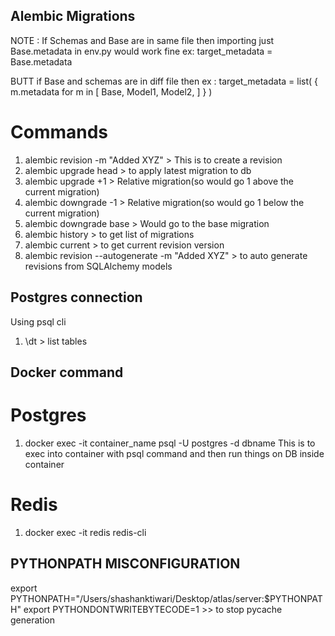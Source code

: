## Alembic Migrations

NOTE : If Schemas and Base are in same file then importing just Base.metadata in env.py would work fine
ex: target_metadata = Base.metadata

BUTT if Base and schemas are in diff file then ex : target_metadata = list(
    {
        m.metadata
        for m in [
            Base,
            Model1,
            Model2,
        ]
    }
)

# Commands

1) alembic revision -m "Added XYZ" > This is to create a revision
2) alembic upgrade head > to apply latest migration to db
3) alembic upgrade +1 > Relative migration(so would go 1 above the current migration)
4) alembic downgrade -1 > Relative migration(so would go 1 below the current migration)
5) alembic downgrade base > Would go to the base migration
6) alembic history > to get list of migrations
7) alembic current > to get current revision version
8) alembic revision --autogenerate -m "Added XYZ" > to auto generate revisions from SQLAlchemy models

## Postgres connection

Using psql cli

1) \dt > list tables


## Docker command

# Postgres

1) docker exec -it container_name psql -U postgres -d dbname
This is to exec into container with psql command and then run things on DB inside container

# Redis
1) docker exec -it redis redis-cli


## PYTHONPATH MISCONFIGURATION
export PYTHONPATH="/Users/shashanktiwari/Desktop/atlas/server:$PYTHONPATH"
export PYTHONDONTWRITEBYTECODE=1 >> to stop pycache generation
